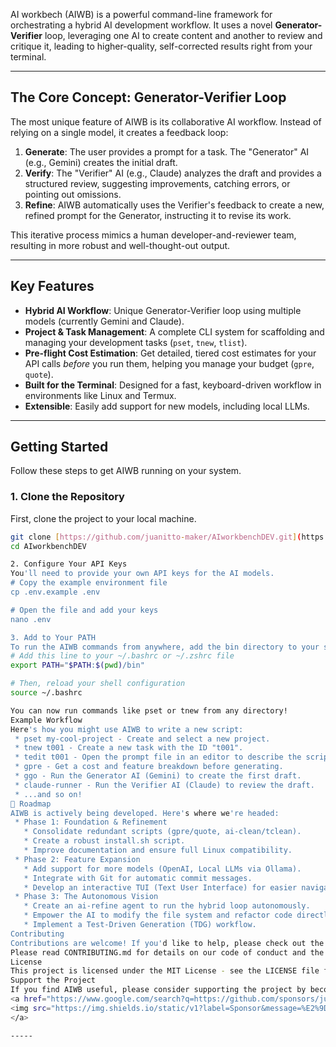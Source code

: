 AI workbech (AIWB) is a powerful command-line framework for orchestrating a hybrid AI development workflow. It uses a novel **Generator-Verifier** loop, leveraging one AI to create content and another to review and critique it, leading to higher-quality, self-corrected results right from your terminal.


---
## The Core Concept: Generator-Verifier Loop

The most unique feature of AIWB is its collaborative AI workflow. Instead of relying on a single model, it creates a feedback loop:

1.  **Generate**: The user provides a prompt for a task. The "Generator" AI (e.g., Gemini) creates the initial draft.
2.  **Verify**: The "Verifier" AI (e.g., Claude) analyzes the draft and provides a structured review, suggesting improvements, catching errors, or pointing out omissions.
3.  **Refine**: AIWB automatically uses the Verifier's feedback to create a new, refined prompt for the Generator, instructing it to revise its work.

This iterative process mimics a human developer-and-reviewer team, resulting in more robust and well-thought-out output.

---
## Key Features

* **Hybrid AI Workflow**: Unique Generator-Verifier loop using multiple models (currently Gemini and Claude).
* **Project & Task Management**: A complete CLI system for scaffolding and managing your development tasks (`pset`, `tnew`, `tlist`).
* **Pre-flight Cost Estimation**: Get detailed, tiered cost estimates for your API calls *before* you run them, helping you manage your budget (`gpre`, `quote`).
* **Built for the Terminal**: Designed for a fast, keyboard-driven workflow in environments like Linux and Termux.
* **Extensible**: Easily add support for new models, including local LLMs.

---
## Getting Started

Follow these steps to get AIWB running on your system.

### 1. Clone the Repository
First, clone the project to your local machine.
```bash
git clone [https://github.com/juanitto-maker/AIworkbenchDEV.git](https://github.com/juanitto-maker/AIworkbenchDEV.git)
cd AIworkbenchDEV

2. Configure Your API Keys
You'll need to provide your own API keys for the AI models.
# Copy the example environment file
cp .env.example .env

# Open the file and add your keys
nano .env

3. Add to Your PATH
To run the AIWB commands from anywhere, add the bin directory to your system's PATH.
# Add this line to your ~/.bashrc or ~/.zshrc file
export PATH="$PATH:$(pwd)/bin"

# Then, reload your shell configuration
source ~/.bashrc

You can now run commands like pset or tnew from any directory!
Example Workflow
Here's how you might use AIWB to write a new script:
 * pset my-cool-project - Create and select a new project.
 * tnew t001 - Create a new task with the ID "t001".
 * tedit t001 - Open the prompt file in an editor to describe the script you want.
 * gpre - Get a cost and feature breakdown before generating.
 * ggo - Run the Generator AI (Gemini) to create the first draft.
 * claude-runner - Run the Verifier AI (Claude) to review the draft.
 * ...and so on!
🚀 Roadmap
AIWB is actively being developed. Here's where we're headed:
 * Phase 1: Foundation & Refinement
   * Consolidate redundant scripts (gpre/quote, ai-clean/tclean).
   * Create a robust install.sh script.
   * Improve documentation and ensure full Linux compatibility.
 * Phase 2: Feature Expansion
   * Add support for more models (OpenAI, Local LLMs via Ollama).
   * Integrate with Git for automatic commit messages.
   * Develop an interactive TUI (Text User Interface) for easier navigation.
 * Phase 3: The Autonomous Vision
   * Create an ai-refine agent to run the hybrid loop autonomously.
   * Empower the AI to modify the file system and refactor code directly.
   * Implement a Test-Driven Generation (TDG) workflow.
Contributing
Contributions are welcome! If you'd like to help, please check out the Roadmap above, look at the open issues, and feel free to submit a pull request.
Please read CONTRIBUTING.md for details on our code of conduct and the process for submitting pull requests.
License
This project is licensed under the MIT License - see the LICENSE file for details.
Support the Project
If you find AIWB useful, please consider supporting the project by becoming a sponsor! It helps fund development time and API costs.
<a href="https://www.google.com/search?q=https://github.com/sponsors/juanitto-maker">
<img src="https://img.shields.io/static/v1?label=Sponsor&message=%E2%9D%A4&logo=GitHub&color=%23fe8e86" alt="Sponsor">
</a>

-----

